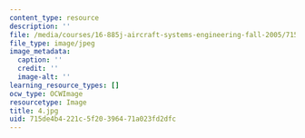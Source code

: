 ```yaml
---
content_type: resource
description: ''
file: /media/courses/16-885j-aircraft-systems-engineering-fall-2005/715de4b4221c5f20396471a023fd2dfc_4.jpg
file_type: image/jpeg
image_metadata:
  caption: ''
  credit: ''
  image-alt: ''
learning_resource_types: []
ocw_type: OCWImage
resourcetype: Image
title: 4.jpg
uid: 715de4b4-221c-5f20-3964-71a023fd2dfc
---
```


